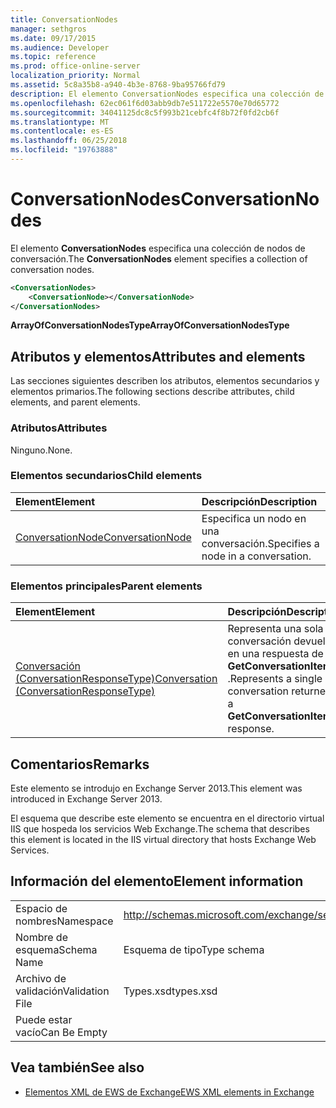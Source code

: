 ```yaml
---
title: ConversationNodes
manager: sethgros
ms.date: 09/17/2015
ms.audience: Developer
ms.topic: reference
ms.prod: office-online-server
localization_priority: Normal
ms.assetid: 5c8a35b8-a940-4b3e-8768-9ba95766fd79
description: El elemento ConversationNodes especifica una colección de nodos de conversación.
ms.openlocfilehash: 62ec061f6d03abb9db7e511722e5570e70d65772
ms.sourcegitcommit: 34041125dc8c5f993b21cebfc4f8b72f0fd2cb6f
ms.translationtype: MT
ms.contentlocale: es-ES
ms.lasthandoff: 06/25/2018
ms.locfileid: "19763888"
---
```

# <a name="conversationnodes"></a><span data-ttu-id="6b89a-103">ConversationNodes</span><span class="sxs-lookup"><span data-stu-id="6b89a-103">ConversationNodes</span></span>

<span data-ttu-id="6b89a-104">El elemento **ConversationNodes** especifica una colección de nodos de conversación.</span><span class="sxs-lookup"><span data-stu-id="6b89a-104">The **ConversationNodes** element specifies a collection of conversation nodes.</span></span> 
  
```XML
<ConversationNodes>
    <ConversationNode></ConversationNode>
</ConversationNodes>
```

 <span data-ttu-id="6b89a-105">**ArrayOfConversationNodesType**</span><span class="sxs-lookup"><span data-stu-id="6b89a-105">**ArrayOfConversationNodesType**</span></span>
## <a name="attributes-and-elements"></a><span data-ttu-id="6b89a-106">Atributos y elementos</span><span class="sxs-lookup"><span data-stu-id="6b89a-106">Attributes and elements</span></span>

<span data-ttu-id="6b89a-107">Las secciones siguientes describen los atributos, elementos secundarios y elementos primarios.</span><span class="sxs-lookup"><span data-stu-id="6b89a-107">The following sections describe attributes, child elements, and parent elements.</span></span>
  
### <a name="attributes"></a><span data-ttu-id="6b89a-108">Atributos</span><span class="sxs-lookup"><span data-stu-id="6b89a-108">Attributes</span></span>

<span data-ttu-id="6b89a-109">Ninguno.</span><span class="sxs-lookup"><span data-stu-id="6b89a-109">None.</span></span>
  
### <a name="child-elements"></a><span data-ttu-id="6b89a-110">Elementos secundarios</span><span class="sxs-lookup"><span data-stu-id="6b89a-110">Child elements</span></span>

|<span data-ttu-id="6b89a-111">**Element**</span><span class="sxs-lookup"><span data-stu-id="6b89a-111">**Element**</span></span>|<span data-ttu-id="6b89a-112">**Descripción**</span><span class="sxs-lookup"><span data-stu-id="6b89a-112">**Description**</span></span>|
|:-----|:-----|
|[<span data-ttu-id="6b89a-113">ConversationNode</span><span class="sxs-lookup"><span data-stu-id="6b89a-113">ConversationNode</span></span>](conversationnode.md) <br/> |<span data-ttu-id="6b89a-114">Especifica un nodo en una conversación.</span><span class="sxs-lookup"><span data-stu-id="6b89a-114">Specifies a node in a conversation.</span></span>  <br/> |
   
### <a name="parent-elements"></a><span data-ttu-id="6b89a-115">Elementos principales</span><span class="sxs-lookup"><span data-stu-id="6b89a-115">Parent elements</span></span>

|<span data-ttu-id="6b89a-116">**Element**</span><span class="sxs-lookup"><span data-stu-id="6b89a-116">**Element**</span></span>|<span data-ttu-id="6b89a-117">**Descripción**</span><span class="sxs-lookup"><span data-stu-id="6b89a-117">**Description**</span></span>|
|:-----|:-----|
|[<span data-ttu-id="6b89a-118">Conversación (ConversationResponseType)</span><span class="sxs-lookup"><span data-stu-id="6b89a-118">Conversation (ConversationResponseType)</span></span>](conversation-conversationresponsetype.md) <br/> |<span data-ttu-id="6b89a-119">Representa una sola conversación devuelta en una respuesta de **GetConversationItems** .</span><span class="sxs-lookup"><span data-stu-id="6b89a-119">Represents a single conversation returned in a **GetConversationItems** response.</span></span>  <br/> |
   
## <a name="remarks"></a><span data-ttu-id="6b89a-120">Comentarios</span><span class="sxs-lookup"><span data-stu-id="6b89a-120">Remarks</span></span>

<span data-ttu-id="6b89a-121">Este elemento se introdujo en Exchange Server 2013.</span><span class="sxs-lookup"><span data-stu-id="6b89a-121">This element was introduced in Exchange Server 2013.</span></span>
  
<span data-ttu-id="6b89a-122">El esquema que describe este elemento se encuentra en el directorio virtual IIS que hospeda los servicios Web Exchange.</span><span class="sxs-lookup"><span data-stu-id="6b89a-122">The schema that describes this element is located in the IIS virtual directory that hosts Exchange Web Services.</span></span>
  
## <a name="element-information"></a><span data-ttu-id="6b89a-123">Información del elemento</span><span class="sxs-lookup"><span data-stu-id="6b89a-123">Element information</span></span>

|||
|:-----|:-----|
|<span data-ttu-id="6b89a-124">Espacio de nombres</span><span class="sxs-lookup"><span data-stu-id="6b89a-124">Namespace</span></span>  <br/> |http://schemas.microsoft.com/exchange/services/2006/types  <br/> |
|<span data-ttu-id="6b89a-125">Nombre de esquema</span><span class="sxs-lookup"><span data-stu-id="6b89a-125">Schema Name</span></span>  <br/> |<span data-ttu-id="6b89a-126">Esquema de tipo</span><span class="sxs-lookup"><span data-stu-id="6b89a-126">Type schema</span></span>  <br/> |
|<span data-ttu-id="6b89a-127">Archivo de validación</span><span class="sxs-lookup"><span data-stu-id="6b89a-127">Validation File</span></span>  <br/> |<span data-ttu-id="6b89a-128">Types.xsd</span><span class="sxs-lookup"><span data-stu-id="6b89a-128">types.xsd</span></span>  <br/> |
|<span data-ttu-id="6b89a-129">Puede estar vacío</span><span class="sxs-lookup"><span data-stu-id="6b89a-129">Can Be Empty</span></span>  <br/> ||
   
## <a name="see-also"></a><span data-ttu-id="6b89a-130">Vea también</span><span class="sxs-lookup"><span data-stu-id="6b89a-130">See also</span></span>



- [<span data-ttu-id="6b89a-131">Elementos XML de EWS de Exchange</span><span class="sxs-lookup"><span data-stu-id="6b89a-131">EWS XML elements in Exchange</span></span>](ews-xml-elements-in-exchange.md)

